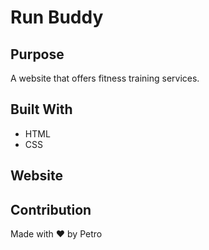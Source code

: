 # Run Buddy

## Purpose
A website that offers fitness training services.

## Built With
* HTML
* CSS

## Website


## Contribution
Made with ❤️ by Petro

